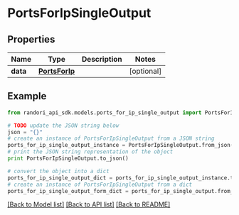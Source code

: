# PortsForIpSingleOutput


## Properties

Name | Type | Description | Notes
------------ | ------------- | ------------- | -------------
**data** | [**PortsForIp**](PortsForIp.md) |  | [optional] 

## Example

```python
from randori_api_sdk.models.ports_for_ip_single_output import PortsForIpSingleOutput

# TODO update the JSON string below
json = "{}"
# create an instance of PortsForIpSingleOutput from a JSON string
ports_for_ip_single_output_instance = PortsForIpSingleOutput.from_json(json)
# print the JSON string representation of the object
print PortsForIpSingleOutput.to_json()

# convert the object into a dict
ports_for_ip_single_output_dict = ports_for_ip_single_output_instance.to_dict()
# create an instance of PortsForIpSingleOutput from a dict
ports_for_ip_single_output_form_dict = ports_for_ip_single_output.from_dict(ports_for_ip_single_output_dict)
```
[[Back to Model list]](../README.md#documentation-for-models) [[Back to API list]](../README.md#documentation-for-api-endpoints) [[Back to README]](../README.md)


